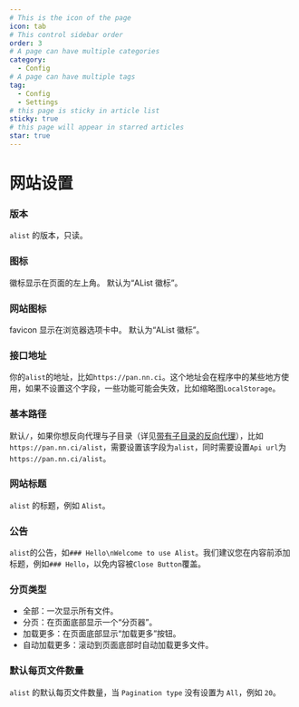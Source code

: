```yaml
---
# This is the icon of the page
icon: tab
# This control sidebar order
order: 3
# A page can have multiple categories
category:
  - Config
# A page can have multiple tags
tag:
  - Config
  - Settings
# this page is sticky in article list
sticky: true
# this page will appear in starred articles
star: true
---
```


# 网站设置

### 版本

`alist` 的版本，只读。

### 图标

徽标显示在页面的左上角。 默认为“AList 徽标”。

### 网站图标

favicon 显示在浏览器选项卡中。 默认为“AList 徽标”。

### 接口地址

你的`alist`的地址，比如`https://pan.nn.ci`。这个地址会在程序中的某些地方使用，如果不设置这个字段，一些功能可能会失效，比如缩略图`LocalStorage`。

### 基本路径

默认`/`，如果你想反向代理与子目录（详见[带有子目录的反向代理](../faq/howto.md#how-to-reverse-proxy-with-sub-directory)），比如`https://pan.nn.ci/alist`，需要设置该字段为`alist`，同时需要设置`Api url`为`https://pan.nn.ci/alist`。

### 网站标题

`alist` 的标题，例如 `Alist`。

### 公告

`alist`的公告，如`### Hello\nWelcome to use Alist`。我们建议您在内容前添加标题，例如`### Hello`，以免内容被`Close Button`覆盖。

### 分页类型

- 全部：一次显示所有文件。
- 分页：在页面底部显示一个“分页器”。
- 加载更多：在页面底部显示“加载更多”按钮。
- 自动加载更多：滚动到页面底部时自动加载更多文件。

### 默认每页文件数量

`alist` 的默认每页文件数量，当 `Pagination type` 没有设置为 `All`，例如 `20`。
